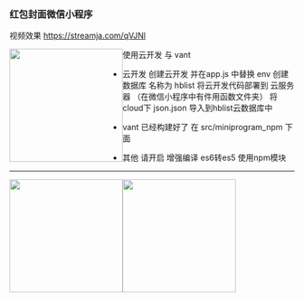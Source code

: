 ### 红包封面微信小程序

视频效果
<a href="https://streamja.com/qVJNl">https://streamja.com/qVJNl</a>


<img src="https://i.loli.net/2021/01/13/h4MX68AFeWwqNyT.png" width="200" style="float:left"/>


使用云开发  与 vant

* 云开发
创建云开发 并在app.js 中替换 env
创建数据库 名称为 hblist
将云开发代码部署到 云服务器 （在微信小程序中有件用函数文件夹）
将cloud下 json.json 导入到hblist云数据库中 

* vant 
已经构建好了 在 src/miniprogram_npm 下面

* 其他
请开启 增强编译  es6转es5 使用npm模块

---


<img src="https://i.loli.net/2021/01/13/12thkWOmGYdQq9Z.png" width="200" style="float:left"/>
<img src="https://i.loli.net/2021/01/13/i2mYon5jb4kchaP.png" width="200" style="float:left"/>

